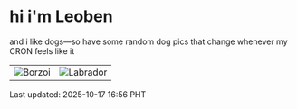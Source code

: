 # hi i'm Leoben

and i like dogs—so have some random dog pics that change whenever my CRON feels like it

|  |  |
|--------|----------|
| ![Borzoi](https://random-dog-vercel.vercel.app/api/random-borzoi?v=1760691370) | ![Labrador](https://random-dog-vercel.vercel.app/api/random-labrador?v=1760691370) |

Last updated: 2025-10-17 16:56 PHT
